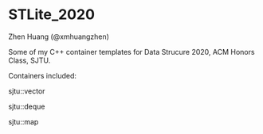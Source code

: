 # STLite_2020
Zhen Huang (@xmhuangzhen)

Some of my C++ container templates for Data Strucure 2020, ACM Honors Class, SJTU.

Containers included:

sjtu::vector

sjtu::deque

sjtu::map
